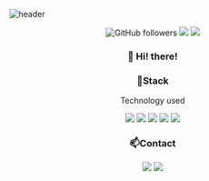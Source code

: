 ![header](https://capsule-render.vercel.app/api?type=waving&color=gradient&height=200&text=Che-ri&fontAlign=70&fontAlignY=40&animation=twinkling)

<div align="center">
<img alt="GitHub followers" src="https://img.shields.io/github/followers/che-ri?style=social"> <a href="https://github.com/che-ri"><img src="https://hits.seeyoufarm.com/api/count/incr/badge.svg?url=https%3A%2F%2Fhttps%2F%2Fgithub.com%2Fche-ri&count_bg=%23A6A9AA&title_bg=%234B1E78&icon=github.svg&icon_color=%23E7E7E7&title=hits&edge_flat=false"/></a> <a href="https://cheri.tistory.com/"><img src="https://hits.seeyoufarm.com/api/count/incr/badge.svg?url=https%3A%2F%2Fcheri.tistory.com&count_bg=%23A6A9AA&title_bg=%234B1E78&icon=tidal.svg&icon_color=%23E7E7E7&title=hits&edge_flat=false"/></a>
</div>
<h3 align="center">👋 Hi! there!</h3>

<h3 align="center">📌Stack</h3>
<p align="center">Technology used</p>
<div align="center"><img src="https://img.shields.io/badge/HTML5-E34F26?style=flat-square&logo=HTML5&logoColor=white"></img> <img src="https://img.shields.io/badge/CSS3-0A84FF?style=flat-square&logo=CSS3&logoColor=white"></img> <img src="https://img.shields.io/badge/JavaScript-FFCD11?style=flat-square&logo=JavaScript&logoColor=white"></img> <img src="https://img.shields.io/badge/React-00BCF6?style=flat-square&logo=React&logoColor=white"></img> <img src="https://img.shields.io/badge/jQuery-3655FF?style=flat-square&logo=jQuery&logoColor=white"></img></div>

<h3 align="center">📫Contact</h3>
<div align="center"><a href="https://cheri.tistory.com/"><img src="https://img.shields.io/badge/Cheri-AD29B6?style=flat-square&logo=Tidal&logoColor=white"/></a> <a href="rnjs1135@gmail.com"><img src="https://img.shields.io/badge/Gmail-EA4335?style=flat-square&logo=Gmail&logoColor=white"/></a></div>
